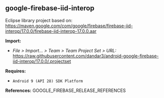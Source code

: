 ## google-firebase-iid-interop

Eclipse library project based on:<br/>
https://maven.google.com/com/google/firebase/firebase-iid-interop/17.0.0/firebase-iid-interop-17.0.0.aar

**Import:**
- _File > Import... > Team > Team Project Set > URL:_<br/>
  https://raw.githubusercontent.com/dandar3/android-google-firebase-iid-interop/17.0.0/.projectset

**Requires:**
- `Android 9 (API 28) SDK Platform`

**References:**
GOOGLE_FIREBASE_RELEASE_REFERENCES